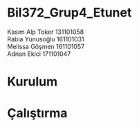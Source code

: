 # Bil372_Grup4_Etunet

Kasım Alp Toker 131101058 <br />
Rabia Yunusoğlu 161101031 <br />
Melissa Göşmen 161101057 <br />
Adnan Ekici 171101047 <br />

# Kurulum


# Çalıştırma



